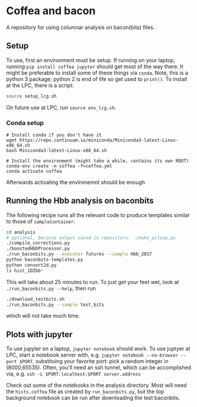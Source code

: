 # Coffea and bacon
A repository for using columnar analysis on bacon(bits) files.

## Setup
To use, first an environment must be setup.  If running on your laptop, running
`pip install coffea jupyter` should get most of the way there.
It might be preferable to install some of these things via `conda`.  Note, this is
a python 3 package; python 2 is end of life so get used to `print()`.
To install at the LPC, there is a script:
```bash
source setup_lcg.sh
```
On future use at LPC, run `source env_lcg.sh`.

### Conda setup
```
# Install conda if you don't have it
wget https://repo.continuum.io/miniconda/Miniconda3-latest-Linux-x86_64.sh
bash Miniconda3-latest-Linux-x86_64.sh
```
``` 
# Install the environment (might take a while, contains its own ROOT)
conda-env create -n coffea -f=coffea.yml
conda activate coffea
```
Afterwards activating the environemnt should be enough

## Running the Hbb analysis on baconbits
The following recipe runs all the relevant code to produce templates similar to those of `sampleContainer`:
```bash
cd analysis
# optional, because output saved in repository: ./make_pileup.py
./compile_corrections.py
./boostedHbbProcessor.py
./run_baconbits.py --executor futures --sample Hbb_2017
python baconbits-templates.py
python convert2d.py
ls hist_1DZbb*
```
This will take about 25 minutes to run.  To just get your feet wet, look at `./run_baconbits.py --help`, then run
```bash
./download_testbits.sh
./run_baconbits.py --sample test_bits
```
which will not take much time.

## Plots with jupyter
To use jupyter on a laptop, `jupyter notebook` should work.
To use juptyer at LPC, start a notebook server with, e.g. `jupyter notebook --no-browser --port $PORT`,
substituing your favorite port: pick a random integer in (8000,65535).
Often, you'll need an ssh tunnel, which can be accomplished via, e.g. `ssh -L $PORT:localhost:$PORT server.address`

Check out some of the notebooks in the analysis directory.  Most will need the `hists.coffea` file as created by `run_baconbits.py`,
but the top background notebook can be run after downloading the test baconbits.
